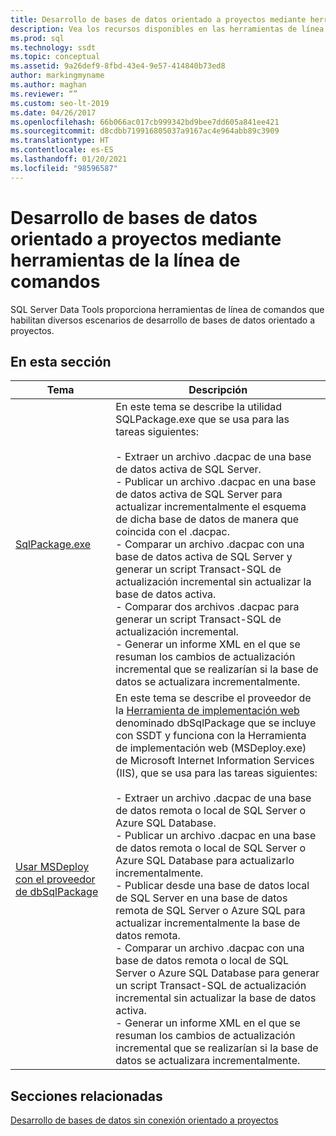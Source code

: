 ```yaml
---
title: Desarrollo de bases de datos orientado a proyectos mediante herramientas de la línea de comandos
description: Vea los recursos disponibles en las herramientas de línea de comandos que SQL Server Data Tools proporciona para trabajar con archivos .dacpac, como SQLPackage.exe y dbSqlPackage.
ms.prod: sql
ms.technology: ssdt
ms.topic: conceptual
ms.assetid: 9a26def9-8fbd-43e4-9e57-414840b73ed8
author: markingmyname
ms.author: maghan
ms.reviewer: “”
ms.custom: seo-lt-2019
ms.date: 04/26/2017
ms.openlocfilehash: 66b066ac017cb999342bd9bee7dd605a841ee421
ms.sourcegitcommit: d8cdbb719916805037a9167ac4e964abb89c3909
ms.translationtype: HT
ms.contentlocale: es-ES
ms.lasthandoff: 01/20/2021
ms.locfileid: "98596587"
---
```

# <a name="project-oriented-database-development-using-command-line-tools"></a>Desarrollo de bases de datos orientado a proyectos mediante herramientas de la línea de comandos

SQL Server Data Tools proporciona herramientas de línea de comandos que habilitan diversos escenarios de desarrollo de bases de datos orientado a proyectos.  
  
## <a name="in-this-section"></a>En esta sección  
  
|Tema|Descripción|  
|-|-|  
|[SqlPackage.exe](../tools/sqlpackage/sqlpackage.md)|En este tema se describe la utilidad SQLPackage.exe que se usa para las tareas siguientes:<br /><br />-   Extraer un archivo .dacpac de una base de datos activa de SQL Server.<br />-   Publicar un archivo .dacpac en una base de datos activa de SQL Server para actualizar incrementalmente el esquema de dicha base de datos de manera que coincida con el .dacpac.<br />-   Comparar un archivo .dacpac con una base de datos activa de SQL Server y generar un script Transact\-SQL de actualización incremental sin actualizar la base de datos activa.<br />-   Comparar dos archivos .dacpac para generar un script Transact\-SQL de actualización incremental.<br />-   Generar un informe XML en el que se resuman los cambios de actualización incremental que se realizarían si la base de datos se actualizara incrementalmente.|  
|[Usar MSDeploy con el proveedor de dbSqlPackage](../ssdt/using-msdeploy-with-dbsqlpackage-provider.md)|En este tema se describe el proveedor de la [Herramienta de implementación web](/previous-versions/windows/it-pro/windows-server-2008-R2-and-2008/dd568996(v=ws.10)) denominado dbSqlPackage que se incluye con SSDT y funciona con la Herramienta de implementación web (MSDeploy.exe) de Microsoft Internet Information Services (IIS), que se usa para las tareas siguientes:<br /><br />-   Extraer un archivo .dacpac de una base de datos remota o local de SQL Server o Azure SQL Database.<br />-   Publicar un archivo .dacpac en una base de datos remota o local de SQL Server o Azure SQL Database para actualizarlo incrementalmente.<br />-   Publicar desde una base de datos local de SQL Server en una base de datos remota de SQL Server o Azure SQL para actualizar incrementalmente la base de datos remota.<br />-   Comparar un archivo .dacpac con una base de datos remota o local de SQL Server o Azure SQL Database para generar un script Transact\-SQL de actualización incremental sin actualizar la base de datos activa.<br />-   Generar un informe XML en el que se resuman los cambios de actualización incremental que se realizarían si la base de datos se actualizara incrementalmente.|  
  
## <a name="related-sections"></a>Secciones relacionadas  
[Desarrollo de bases de datos sin conexión orientado a proyectos](../ssdt/project-oriented-offline-database-development.md)  
